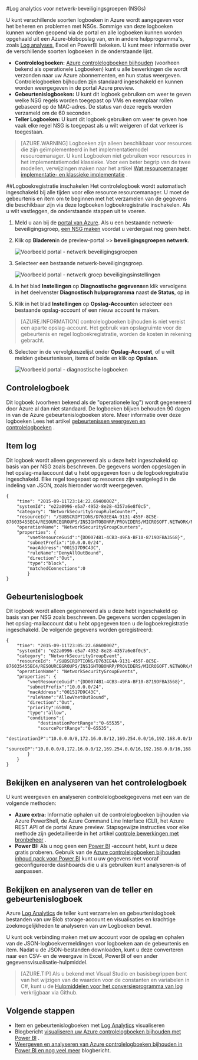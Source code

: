 <properties
   pageTitle="Controleren bewerkingen, gebeurtenissen en items NSGs | Microsoft Azure"
   description="Informatie over het inschakelen van items, gebeurtenissen en operationele logboekregistratie voor NSGs"
   services="virtual-network"
   documentationCenter="na"
   authors="jimdial"
   manager="carmonm"
   editor="tysonn"
   tags="azure-resource-manager"
/>
<tags
   ms.service="virtual-network"
   ms.devlang="na"
   ms.topic="article"
   ms.tgt_pltfrm="na"
   ms.workload="infrastructure-services"
   ms.date="07/14/2016"
   ms.author="jdial" />

#<a name="log-analytics-for-network-security-groups-nsgs"></a>Log analytics voor netwerk-beveiligingsgroepen (NSGs)

U kunt verschillende soorten logboeken in Azure wordt aangegeven voor het beheren en problemen met NSGs. Sommige van deze logboeken kunnen worden geopend via de portal en alle logboeken kunnen worden opgehaald uit een Azure-blobopslag van, en in andere hulpprogramma's, zoals [Log analyses](../log-analytics/log-analytics-azure-networking-analytics.md), Excel en PowerBI bekeken. U kunt meer informatie over de verschillende soorten logboeken in de onderstaande lijst.

- **Controlelogboeken:** [Azure controlelogboeken bijhouden](../monitoring-and-diagnostics/insights-debugging-with-events.md) (voorheen bekend als operationele Logboeken) kunt u alle bewerkingen die wordt verzonden naar uw Azure abonnementen, en hun status weergeven. Controlelogboeken bijhouden zijn standaard ingeschakeld en kunnen worden weergegeven in de portal Azure preview.
- **Gebeurtenislogboeken:** U kunt dit logboek gebruiken om weer te geven welke NSG regels worden toegepast op VMs en exemplaar rollen gebaseerd op de MAC-adres. De status van deze regels worden verzameld om de 60 seconden.
- **Teller Logboeken:** U kunt dit logboek gebruiken om weer te geven hoe vaak elke regel NSG is toegepast als u wilt weigeren of dat verkeer is toegestaan.

>[AZURE.WARNING] Logboeken zijn alleen beschikbaar voor resources die zijn geïmplementeerd in het implementatiemodel resourcemanager. U kunt Logboeken niet gebruiken voor resources in het implementatiemodel klassieke. Voor een beter begrip van de twee modellen, verwijzingen maken naar het artikel [Wat resourcemanager implementatie- en klassieke implementatie](../resource-manager-deployment-model.md) .

##<a name="enable-logging"></a>Logboekregistratie inschakelen
Het controlelogboek wordt automatisch ingeschakeld bij alle tijden voor elke resource resourcemanager. U moet de gebeurtenis en item om te beginnen met het verzamelen van de gegevens die beschikbaar zijn via deze logboeken logboekregistratie inschakelen. Als u wilt vastleggen, de onderstaande stappen uit te voeren.

1.  Meld u aan bij de [portal van Azure](https://portal.azure.com). Als u een bestaande netwerk-beveiligingsgroep, [een NSG maken](virtual-networks-create-nsg-arm-ps.md) voordat u verdergaat nog geen hebt.

2.  Klik op **Bladeren**in de preview-portal >> **beveiligingsgroepen netwerk**.

    ![Voorbeeld portal - netwerk beveiligingsgroepen](./media/virtual-network-nsg-manage-log/portal-enable1.png)

3. Selecteer een bestaande netwerk-beveiligingsgroep.

    ![Voorbeeld portal - netwerk groep beveiligingsinstellingen](./media/virtual-network-nsg-manage-log/portal-enable2.png)

4. In het blad **Instellingen** op **Diagnostische gegevens**en klik vervolgens in het deelvenster **Diagnostisch hulpprogramma** naast **de Status**, op **in**
5. Klik in het blad **Instellingen** op **Opslag-Account**en selecteer een bestaande opslag-account of een nieuw account te maken.  

>[AZURE.INFORMATION] controlelogboeken bijhouden is niet vereist een aparte opslag-account. Het gebruik van opslagruimte voor de gebeurtenis en regel logboekregistratie, worden de kosten in rekening gebracht.

6. Selecteer in de vervolgkeuzelijst onder **Opslag-Account**, of u wilt melden gebeurtenissen, items of beide en klik op **Opslaan**.

    ![Voorbeeld portal - diagnostische logboeken](./media/virtual-network-nsg-manage-log/portal-enable3.png)

## <a name="audit-log"></a>Controlelogboek
Dit logboek (voorheen bekend als de "operationele log") wordt gegenereerd door Azure al dan niet standaard.  De logboeken blijven behouden 90 dagen in van de Azure gebeurtenislogboeken store. Meer informatie over deze logboeken Lees het artikel [gebeurtenissen weergeven en controlelogboeken](../monitoring-and-diagnostics/insights-debugging-with-events.md) .

## <a name="counter-log"></a>Item log
Dit logboek wordt alleen gegenereerd als u deze hebt ingeschakeld op basis van per NSG zoals beschreven. De gegevens worden opgeslagen in het opslag-mailaccount dat u hebt opgegeven toen u de logboekregistratie ingeschakeld. Elke regel toegepast op resources zijn vastgelegd in de indeling van JSON, zoals hieronder wordt weergegeven.

    {
        "time": "2015-09-11T23:14:22.6940000Z",
        "systemId": "e22a0996-e5a7-4952-8e28-4357a6e8f0c5",
        "category": "NetworkSecurityGroupRuleCounter",
        "resourceId": "/SUBSCRIPTIONS/D763EE4A-9131-455F-8C5E-876035455EC4/RESOURCEGROUPS/INSIGHTOBONRP/PROVIDERS/MICROSOFT.NETWORK/NETWORKSECURITYGROUPS/NSGINSIGHTOBONRP",
        "operationName": "NetworkSecurityGroupCounters",
        "properties": {
            "vnetResourceGuid":"{DD0074B1-4CB3-49FA-BF10-8719DFBA3568}",
            "subnetPrefix":"10.0.0.0/24",
            "macAddress":"001517D9C43C",
            "ruleName":"DenyAllOutBound",
            "direction":"Out",
            "type":"block",
            "matchedConnections":0
            }
    }

## <a name="event-log"></a>Gebeurtenislogboek
Dit logboek wordt alleen gegenereerd als u deze hebt ingeschakeld op basis van per NSG zoals beschreven. De gegevens worden opgeslagen in het opslag-mailaccount dat u hebt opgegeven toen u de logboekregistratie ingeschakeld. De volgende gegevens worden geregistreerd:

    {
        "time": "2015-09-11T23:05:22.6860000Z",
        "systemId": "e22a0996-e5a7-4952-8e28-4357a6e8f0c5",
        "category": "NetworkSecurityGroupEvent",
        "resourceId": "/SUBSCRIPTIONS/D763EE4A-9131-455F-8C5E-876035455EC4/RESOURCEGROUPS/INSIGHTOBONRP/PROVIDERS/MICROSOFT.NETWORK/NETWORKSECURITYGROUPS/NSGINSIGHTOBONRP",
        "operationName": "NetworkSecurityGroupEvents",
        "properties": {
            "vnetResourceGuid":"{DD0074B1-4CB3-49FA-BF10-8719DFBA3568}",
            "subnetPrefix":"10.0.0.0/24",
            "macAddress":"001517D9C43C",
            "ruleName":"AllowVnetOutBound",
            "direction":"Out",
            "priority":65000,
            "type":"allow",
            "conditions":{
                "destinationPortRange":"0-65535",
                "sourcePortRange":"0-65535",
                "destinationIP":"10.0.0.0/8,172.16.0.0/12,169.254.0.0/16,192.168.0.0/16,168.63.129.16/32",
                "sourceIP":"10.0.0.0/8,172.16.0.0/12,169.254.0.0/16,192.168.0.0/16,168.63.129.16/32"
            }
        }
    }

## <a name="view-and-analyze-the-audit-log"></a>Bekijken en analyseren van het controlelogboek
U kunt weergeven en analyseren controlelogboekgegevens met een van de volgende methoden:

- **Azure extra:** Informatie ophalen uit de controlelogboeken bijhouden via Azure PowerShell, de Azure Command Line Interface (CLI), het Azure REST API of de portal Azure preview.  Stapsgewijze instructies voor elke methode zijn gedetailleerde in het artikel [controle bewerkingen met bronbeheer](../resource-group-audit.md) .
- **Power BI:** Als u nog geen een [Power BI](https://powerbi.microsoft.com/pricing) -account hebt, kunt u deze gratis proberen. Gebruik van de [Azure controlelogboeken bijhouden inhoud pack voor Power BI](https://powerbi.microsoft.com/documentation/powerbi-content-pack-azure-audit-logs/) kunt u uw gegevens met vooraf geconfigureerde dashboards die u als gebruiken kunt analyseren-is of aanpassen.

## <a name="view-and-analyze-the-counter-and-event-log"></a>Bekijken en analyseren van de teller en gebeurtenislogboek

Azure [Log Analytics](../log-analytics/log-analytics-azure-networking-analytics.md) de teller kunt verzamelen en gebeurtenislogboek bestanden van uw Blob storage-account en visualisaties en krachtige zoekmogelijkheden te analyseren van uw Logboeken bevat.

U kunt ook verbinding maken met uw account voor de opslag en ophalen van de JSON-logboekvermeldingen voor logboeken aan de gebeurtenis en item. Nadat u de JSON-bestanden downloaden, kunt u deze converteren naar een CSV- en de weergave in Excel, PowerBI of een ander gegevensvisualisatie-hulpmiddel.

>[AZURE.TIP] Als u bekend met Visual Studio en basisbegrippen bent van het wijzigen van de waarden voor de constanten en variabelen in C#, kunt u de [Hulpmiddelen voor het conversieprogramma van log](https://github.com/Azure-Samples/networking-dotnet-log-converter) verkrijgbaar via Github.

## <a name="next-steps"></a>Volgende stappen

- Item en gebeurtenislogboeken met [Log Analytics](../log-analytics/log-analytics-azure-networking-analytics.md) visualiseren
- Blogbericht [visualiseren uw Azure controlelogboeken bijhouden met Power BI](http://blogs.msdn.com/b/powerbi/archive/2015/09/30/monitor-azure-audit-logs-with-power-bi.aspx) .
- [Weergeven en analyseren van Azure controlelogboeken bijhouden in Power BI en nog veel meer](https://azure.microsoft.com/blog/analyze-azure-audit-logs-in-powerbi-more/) blogbericht.
